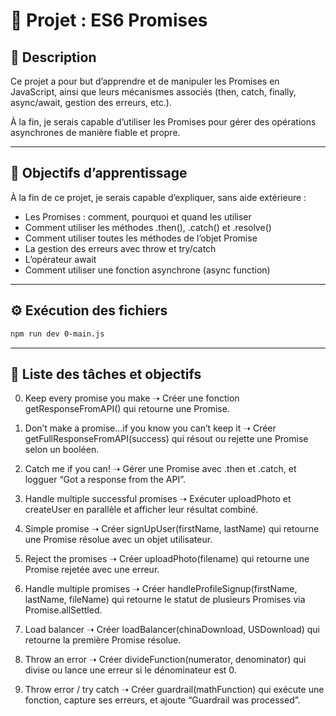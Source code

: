 # 📌 Projet : ES6 Promises

## 📖 Description

Ce projet a pour but d’apprendre et de manipuler les Promises en JavaScript, ainsi que leurs mécanismes associés (then, catch, finally, async/await, gestion des erreurs, etc.).

À la fin, je serais capable d’utiliser les Promises pour gérer des opérations asynchrones de manière fiable et propre.

---

## 🎯 Objectifs d’apprentissage

À la fin de ce projet, je serais capable d’expliquer, sans aide extérieure :

- Les Promises : comment, pourquoi et quand les utiliser
- Comment utiliser les méthodes .then(), .catch() et .resolve()
- Comment utiliser toutes les méthodes de l’objet Promise
- La gestion des erreurs avec throw et try/catch
- L’opérateur await
- Comment utiliser une fonction asynchrone (async function)

---

## ⚙️ Exécution des fichiers

```bash
npm run dev 0-main.js
```

---

## 📑 Liste des tâches et objectifs

0. Keep every promise you make
➝ Créer une fonction getResponseFromAPI() qui retourne une Promise.

1. Don’t make a promise...if you know you can’t keep it
➝ Créer getFullResponseFromAPI(success) qui résout ou rejette une Promise selon un booléen.

2. Catch me if you can!
➝ Gérer une Promise avec .then et .catch, et logguer “Got a response from the API”.

3. Handle multiple successful promises
➝ Exécuter uploadPhoto et createUser en parallèle et afficher leur résultat combiné.

4. Simple promise
➝ Créer signUpUser(firstName, lastName) qui retourne une Promise résolue avec un objet utilisateur.

5. Reject the promises
➝ Créer uploadPhoto(filename) qui retourne une Promise rejetée avec une erreur.

6. Handle multiple promises
➝ Créer handleProfileSignup(firstName, lastName, fileName) qui retourne le statut de plusieurs Promises via Promise.allSettled.

7. Load balancer
➝ Créer loadBalancer(chinaDownload, USDownload) qui retourne la première Promise résolue.

8. Throw an error
➝ Créer divideFunction(numerator, denominator) qui divise ou lance une erreur si le dénominateur est 0.

9. Throw error / try catch
➝ Créer guardrail(mathFunction) qui exécute une fonction, capture ses erreurs, et ajoute “Guardrail was processed”.
